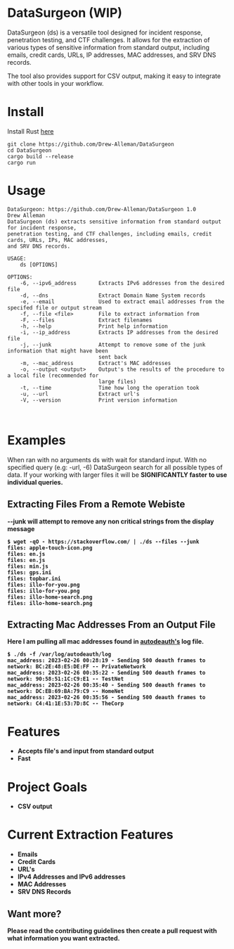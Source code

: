 # DataSurgeon (WIP)
DataSurgeon (ds) is a versatile tool designed for incident response, penetration testing, and CTF challenges. It allows for the extraction of various types of sensitive information from standard output, including emails, credit cards, URLs, IP addresses, MAC addresses, and SRV DNS records.

The tool also provides support for CSV output, making it easy to integrate with other tools in your workflow. 

# Install
Install Rust [here](https://www.rust-lang.org/tools/install)
```
git clone https://github.com/Drew-Alleman/DataSurgeon 
cd DataSurgeon
cargo build --release
cargo run
```
# Usage
```
DataSurgeon: https://github.com/Drew-Alleman/DataSurgeon 1.0
Drew Alleman
DataSurgeon (ds) extracts sensitive information from standard output for incident response,
penetration testing, and CTF challenges, including emails, credit cards, URLs, IPs, MAC addresses,
and SRV DNS records.

USAGE:
    ds [OPTIONS]

OPTIONS:
    -6, --ipv6_address       Extracts IPv6 addresses from the desired file
    -d, --dns                Extract Domain Name System records
    -e, --email              Used to extract email addresses from the specifed file or output stream
    -f, --file <file>        File to extract information from
    -F, --files              Extract filenames
    -h, --help               Print help information
    -i, --ip_address         Extracts IP addresses from the desired file
    -j, --junk               Attempt to remove some of the junk information that might have been
                             sent back
    -m, --mac_address        Extract's MAC addresses
    -o, --output <output>    Output's the results of the procedure to a local file (recommended for
                             large files)
    -t, --time               Time how long the operation took
    -u, --url                Extract url's
    -V, --version            Print version information
                                                      
    
```
# Examples
When ran with no arguments ds with wait for standard input. With no specified query (e.g: -url, -6) DataSurgeon search for all possible types of data. If your working with larger files it will be <b>SIGNIFICANTLY<b> faster to use individual queries.

## Extracting Files From a Remote Webiste
--junk will attempt to remove any non critical strings from the display message
```
$ wget -qO - https://stackoverflow.com/ | ./ds --files --junk
files: apple-touch-icon.png
files: en.js
files: en.js
files: min.js
files: gps.ini
files: topbar.ini
files: illo-for-you.png
files: illo-for-you.png
files: illo-home-search.png
files: illo-home-search.png
```

## Extracting Mac Addresses From an Output File
Here I am pulling all mac addresses found in [autodeauth's](https://github.com/Drew-Alleman/autodeauth) log file.
```
$ ./ds -f /var/log/autodeauth/log     
mac_address: 2023-02-26 00:28:19 - Sending 500 deauth frames to network: BC:2E:48:E5:DE:FF -- PrivateNetwork
mac_address: 2023-02-26 00:35:22 - Sending 500 deauth frames to network: 90:58:51:1C:C9:E1 -- TestNet
mac_address: 2023-02-26 00:35:40 - Sending 500 deauth frames to network: DC:EB:69:BA:79:C9 -- HomeNet
mac_address: 2023-02-26 00:35:56 - Sending 500 deauth frames to network: C4:41:1E:53:7D:8C -- TheCorp
```

# Features
* Accepts file's and input from standard output
* Fast

# Project Goals
* CSV output

# Current Extraction Features
* Emails
* Credit Cards
* URL's
* IPv4 Addresses and IPv6 addresses
* MAC Addresses
* SRV DNS Records

## Want more?
Please read the contributing guidelines then create a pull request with what information you want extracted.
